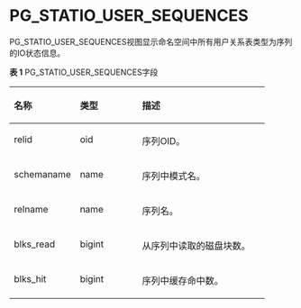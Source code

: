 # PG\_STATIO\_USER\_SEQUENCES

PG\_STATIO\_USER\_SEQUENCES视图显示命名空间中所有用户关系表类型为序列的IO状态信息。

**表 1**  PG\_STATIO\_USER\_SEQUENCES字段

<a name="zh-cn_topic_0283137316_zh-cn_topic_0237122464_zh-cn_topic_0059777773_tec020c54a0e741c3831f8f0c5ce4e684"></a>
<table><thead align="left"><tr id="zh-cn_topic_0283137316_zh-cn_topic_0237122464_zh-cn_topic_0059777773_r11dd3653c2004fd287c9aee27fa41b84"><th class="cellrowborder" valign="top" width="25.85%" id="mcps1.2.4.1.1"><p id="zh-cn_topic_0283137316_zh-cn_topic_0237122464_zh-cn_topic_0059777773_ab057d6287c8e4c9089db95ac903cdb1a"><a name="zh-cn_topic_0283137316_zh-cn_topic_0237122464_zh-cn_topic_0059777773_ab057d6287c8e4c9089db95ac903cdb1a"></a><a name="zh-cn_topic_0283137316_zh-cn_topic_0237122464_zh-cn_topic_0059777773_ab057d6287c8e4c9089db95ac903cdb1a"></a>名称</p>
</th>
<th class="cellrowborder" valign="top" width="24.34%" id="mcps1.2.4.1.2"><p id="zh-cn_topic_0283137316_zh-cn_topic_0237122464_zh-cn_topic_0059777773_ae71331c89f7545d796623d30c5957980"><a name="zh-cn_topic_0283137316_zh-cn_topic_0237122464_zh-cn_topic_0059777773_ae71331c89f7545d796623d30c5957980"></a><a name="zh-cn_topic_0283137316_zh-cn_topic_0237122464_zh-cn_topic_0059777773_ae71331c89f7545d796623d30c5957980"></a>类型</p>
</th>
<th class="cellrowborder" valign="top" width="49.81%" id="mcps1.2.4.1.3"><p id="zh-cn_topic_0283137316_zh-cn_topic_0237122464_zh-cn_topic_0059777773_a8622c46e8fd2461ab6bdc1be0a0b10b0"><a name="zh-cn_topic_0283137316_zh-cn_topic_0237122464_zh-cn_topic_0059777773_a8622c46e8fd2461ab6bdc1be0a0b10b0"></a><a name="zh-cn_topic_0283137316_zh-cn_topic_0237122464_zh-cn_topic_0059777773_a8622c46e8fd2461ab6bdc1be0a0b10b0"></a>描述</p>
</th>
</tr>
</thead>
<tbody><tr id="zh-cn_topic_0283137316_zh-cn_topic_0237122464_zh-cn_topic_0059777773_r39dfb7a4ff52447b8d7f508458a7115a"><td class="cellrowborder" valign="top" width="25.85%" headers="mcps1.2.4.1.1 "><p id="zh-cn_topic_0283137316_zh-cn_topic_0237122464_zh-cn_topic_0059777773_a23bbf2e436124628a258d8c7a0b7864c"><a name="zh-cn_topic_0283137316_zh-cn_topic_0237122464_zh-cn_topic_0059777773_a23bbf2e436124628a258d8c7a0b7864c"></a><a name="zh-cn_topic_0283137316_zh-cn_topic_0237122464_zh-cn_topic_0059777773_a23bbf2e436124628a258d8c7a0b7864c"></a>relid</p>
</td>
<td class="cellrowborder" valign="top" width="24.34%" headers="mcps1.2.4.1.2 "><p id="zh-cn_topic_0283137316_zh-cn_topic_0237122464_zh-cn_topic_0059777773_afdaddcaac1d640bda3a90e647832d11c"><a name="zh-cn_topic_0283137316_zh-cn_topic_0237122464_zh-cn_topic_0059777773_afdaddcaac1d640bda3a90e647832d11c"></a><a name="zh-cn_topic_0283137316_zh-cn_topic_0237122464_zh-cn_topic_0059777773_afdaddcaac1d640bda3a90e647832d11c"></a>oid</p>
</td>
<td class="cellrowborder" valign="top" width="49.81%" headers="mcps1.2.4.1.3 "><p id="zh-cn_topic_0283137316_zh-cn_topic_0237122464_zh-cn_topic_0059777773_a1d05d85ca5df4ece9a68ee4118d8e1cb"><a name="zh-cn_topic_0283137316_zh-cn_topic_0237122464_zh-cn_topic_0059777773_a1d05d85ca5df4ece9a68ee4118d8e1cb"></a><a name="zh-cn_topic_0283137316_zh-cn_topic_0237122464_zh-cn_topic_0059777773_a1d05d85ca5df4ece9a68ee4118d8e1cb"></a>序列OID。</p>
</td>
</tr>
<tr id="zh-cn_topic_0283137316_zh-cn_topic_0237122464_zh-cn_topic_0059777773_r1879fa89f132455aa71631e2ece40a32"><td class="cellrowborder" valign="top" width="25.85%" headers="mcps1.2.4.1.1 "><p id="zh-cn_topic_0283137316_zh-cn_topic_0237122464_zh-cn_topic_0059777773_a1feea10045e149ebb7042883254d1e82"><a name="zh-cn_topic_0283137316_zh-cn_topic_0237122464_zh-cn_topic_0059777773_a1feea10045e149ebb7042883254d1e82"></a><a name="zh-cn_topic_0283137316_zh-cn_topic_0237122464_zh-cn_topic_0059777773_a1feea10045e149ebb7042883254d1e82"></a>schemaname</p>
</td>
<td class="cellrowborder" valign="top" width="24.34%" headers="mcps1.2.4.1.2 "><p id="zh-cn_topic_0283137316_zh-cn_topic_0237122464_zh-cn_topic_0059777773_ae489178fb6d441beab4ad7a8d2f7a65f"><a name="zh-cn_topic_0283137316_zh-cn_topic_0237122464_zh-cn_topic_0059777773_ae489178fb6d441beab4ad7a8d2f7a65f"></a><a name="zh-cn_topic_0283137316_zh-cn_topic_0237122464_zh-cn_topic_0059777773_ae489178fb6d441beab4ad7a8d2f7a65f"></a>name</p>
</td>
<td class="cellrowborder" valign="top" width="49.81%" headers="mcps1.2.4.1.3 "><p id="zh-cn_topic_0283137316_zh-cn_topic_0237122464_zh-cn_topic_0059777773_a860942578d8443c8b2785ab7b1d5cf22"><a name="zh-cn_topic_0283137316_zh-cn_topic_0237122464_zh-cn_topic_0059777773_a860942578d8443c8b2785ab7b1d5cf22"></a><a name="zh-cn_topic_0283137316_zh-cn_topic_0237122464_zh-cn_topic_0059777773_a860942578d8443c8b2785ab7b1d5cf22"></a>序列中模式名。</p>
</td>
</tr>
<tr id="zh-cn_topic_0283137316_zh-cn_topic_0237122464_zh-cn_topic_0059777773_r2b10067a9f6f47f694a3dda71b221b95"><td class="cellrowborder" valign="top" width="25.85%" headers="mcps1.2.4.1.1 "><p id="zh-cn_topic_0283137316_zh-cn_topic_0237122464_zh-cn_topic_0059777773_a86993fa4cd764f87adb2fec8cbdc818f"><a name="zh-cn_topic_0283137316_zh-cn_topic_0237122464_zh-cn_topic_0059777773_a86993fa4cd764f87adb2fec8cbdc818f"></a><a name="zh-cn_topic_0283137316_zh-cn_topic_0237122464_zh-cn_topic_0059777773_a86993fa4cd764f87adb2fec8cbdc818f"></a>relname</p>
</td>
<td class="cellrowborder" valign="top" width="24.34%" headers="mcps1.2.4.1.2 "><p id="zh-cn_topic_0283137316_zh-cn_topic_0237122464_zh-cn_topic_0059777773_af7bfd9c6a4e243ba903b4fa0759a7e8b"><a name="zh-cn_topic_0283137316_zh-cn_topic_0237122464_zh-cn_topic_0059777773_af7bfd9c6a4e243ba903b4fa0759a7e8b"></a><a name="zh-cn_topic_0283137316_zh-cn_topic_0237122464_zh-cn_topic_0059777773_af7bfd9c6a4e243ba903b4fa0759a7e8b"></a>name</p>
</td>
<td class="cellrowborder" valign="top" width="49.81%" headers="mcps1.2.4.1.3 "><p id="zh-cn_topic_0283137316_zh-cn_topic_0237122464_zh-cn_topic_0059777773_a69e13d63b5fe4915bcd035f5fe498d12"><a name="zh-cn_topic_0283137316_zh-cn_topic_0237122464_zh-cn_topic_0059777773_a69e13d63b5fe4915bcd035f5fe498d12"></a><a name="zh-cn_topic_0283137316_zh-cn_topic_0237122464_zh-cn_topic_0059777773_a69e13d63b5fe4915bcd035f5fe498d12"></a>序列名。</p>
</td>
</tr>
<tr id="zh-cn_topic_0283137316_zh-cn_topic_0237122464_zh-cn_topic_0059777773_rde730deab95244a98c4d974b9e3921c5"><td class="cellrowborder" valign="top" width="25.85%" headers="mcps1.2.4.1.1 "><p id="zh-cn_topic_0283137316_zh-cn_topic_0237122464_zh-cn_topic_0059777773_ac7126d0c48f54280833b5138d4edda33"><a name="zh-cn_topic_0283137316_zh-cn_topic_0237122464_zh-cn_topic_0059777773_ac7126d0c48f54280833b5138d4edda33"></a><a name="zh-cn_topic_0283137316_zh-cn_topic_0237122464_zh-cn_topic_0059777773_ac7126d0c48f54280833b5138d4edda33"></a>blks_read</p>
</td>
<td class="cellrowborder" valign="top" width="24.34%" headers="mcps1.2.4.1.2 "><p id="zh-cn_topic_0283137316_zh-cn_topic_0237122464_zh-cn_topic_0059777773_a82721012e6cd41c79f28eb1f25054b98"><a name="zh-cn_topic_0283137316_zh-cn_topic_0237122464_zh-cn_topic_0059777773_a82721012e6cd41c79f28eb1f25054b98"></a><a name="zh-cn_topic_0283137316_zh-cn_topic_0237122464_zh-cn_topic_0059777773_a82721012e6cd41c79f28eb1f25054b98"></a>bigint</p>
</td>
<td class="cellrowborder" valign="top" width="49.81%" headers="mcps1.2.4.1.3 "><p id="zh-cn_topic_0283137316_zh-cn_topic_0237122464_zh-cn_topic_0059777773_abf639658f9b347a1b5bbc2b167a8567b"><a name="zh-cn_topic_0283137316_zh-cn_topic_0237122464_zh-cn_topic_0059777773_abf639658f9b347a1b5bbc2b167a8567b"></a><a name="zh-cn_topic_0283137316_zh-cn_topic_0237122464_zh-cn_topic_0059777773_abf639658f9b347a1b5bbc2b167a8567b"></a>从序列中读取的磁盘块数。</p>
</td>
</tr>
<tr id="zh-cn_topic_0283137316_zh-cn_topic_0237122464_zh-cn_topic_0059777773_r8bfd6ca2507b4a3ba09b55c7707955d9"><td class="cellrowborder" valign="top" width="25.85%" headers="mcps1.2.4.1.1 "><p id="zh-cn_topic_0283137316_zh-cn_topic_0237122464_zh-cn_topic_0059777773_a1d8458f93aca409fa544c1b539c194ec"><a name="zh-cn_topic_0283137316_zh-cn_topic_0237122464_zh-cn_topic_0059777773_a1d8458f93aca409fa544c1b539c194ec"></a><a name="zh-cn_topic_0283137316_zh-cn_topic_0237122464_zh-cn_topic_0059777773_a1d8458f93aca409fa544c1b539c194ec"></a>blks_hit</p>
</td>
<td class="cellrowborder" valign="top" width="24.34%" headers="mcps1.2.4.1.2 "><p id="zh-cn_topic_0283137316_zh-cn_topic_0237122464_zh-cn_topic_0059777773_abf62a7098b9047a0bbcaa94b8fa3a633"><a name="zh-cn_topic_0283137316_zh-cn_topic_0237122464_zh-cn_topic_0059777773_abf62a7098b9047a0bbcaa94b8fa3a633"></a><a name="zh-cn_topic_0283137316_zh-cn_topic_0237122464_zh-cn_topic_0059777773_abf62a7098b9047a0bbcaa94b8fa3a633"></a>bigint</p>
</td>
<td class="cellrowborder" valign="top" width="49.81%" headers="mcps1.2.4.1.3 "><p id="zh-cn_topic_0283137316_zh-cn_topic_0237122464_zh-cn_topic_0059777773_ac48a07f97cf14884a44b9e002b96cdcc"><a name="zh-cn_topic_0283137316_zh-cn_topic_0237122464_zh-cn_topic_0059777773_ac48a07f97cf14884a44b9e002b96cdcc"></a><a name="zh-cn_topic_0283137316_zh-cn_topic_0237122464_zh-cn_topic_0059777773_ac48a07f97cf14884a44b9e002b96cdcc"></a>序列中缓存命中数。</p>
</td>
</tr>
</tbody>
</table>

